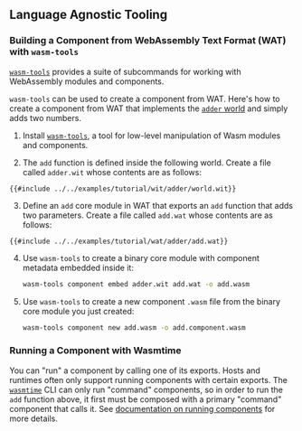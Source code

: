 ## Language Agnostic Tooling

### Building a Component from WebAssembly Text Format (WAT) with `wasm-tools`

[`wasm-tools`](https://github.com/bytecodealliance/wasm-tools) provides a suite of subcommands for
working with WebAssembly modules and components.

`wasm-tools` can be used to create a component from WAT.
Here's how to create a component from WAT
that implements the [`adder` world](https://github.com/bytecodealliance/component-docs/blob/main/component-model/examples/tutorial/wit/adder/world.wit)
and simply adds two numbers.

1. Install [`wasm-tools`](https://github.com/bytecodealliance/wasm-tools/tree/main#installation), a
   tool for low-level manipulation of Wasm modules and components.

2. The `add` function is defined inside the following world.
   Create a file called `adder.wit` whose contents are as follows:

  ```wit
  {{#include ../../examples/tutorial/wit/adder/world.wit}}
  ```

3. Define an `add` core module in WAT that exports an `add` function that adds two parameters.
   Create a file called `add.wat` whose contents are as follows:

  ```wat
  {{#include ../../examples/tutorial/wat/adder/add.wat}}
  ```

4. Use `wasm-tools` to create a binary core module with component metadata embedded inside it:

   ```sh
   wasm-tools component embed adder.wit add.wat -o add.wasm
   ```

5. Use `wasm-tools` to create a new component `.wasm` file
   from the binary core module you just created:

   ```sh
   wasm-tools component new add.wasm -o add.component.wasm
   ```

### Running a Component with Wasmtime

You can "run" a component by calling one of its exports. Hosts and runtimes often only support
running components with certain exports. The [`wasmtime`](https://github.com/bytecodealliance/wasmtime) CLI can only run "command" components, so in
order to run the `add` function above, it first must be composed with a primary "command" component
that calls it. See [documentation on running components](../running-components/wasmtime.md) for more details.

